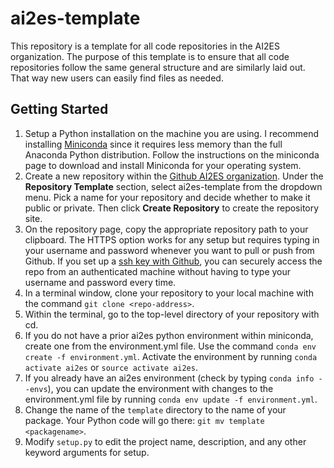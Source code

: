 # ai2es-template
This repository is a template for all code repositories in the AI2ES 
organization. The purpose of this template is to ensure that all 
code repositories follow the same general structure and are similarly
laid out. That way new users can easily find files as needed.

## Getting Started
1. Setup a Python installation on the machine you are using. I
   recommend installing [Miniconda](https://docs.conda.io/en/latest/miniconda.html) since
   it requires less memory than the full Anaconda Python distribution. Follow
   the instructions on the miniconda page to download and install Miniconda
   for your operating system.
2. Create a new repository within the [Github AI2ES organization](https://github.com/organizations/ai2es/repositories/new).
   Under the **Repository Template** section, select ai2es-template from the dropdown menu. Pick a name for
   your repository and decide whether to make it public or private. Then click
   **Create Repository** to create the repository site.
3. On the repository page, copy the appropriate repository path to your clipboard. The HTTPS option
   works for any setup but requires typing in your username and password whenever you want to pull or push from Github.
   If you set up a [ssh key with Github](https://docs.github.com/en/github/authenticating-to-github/connecting-to-github-with-ssh),
   you can securely access the repo from an authenticated machine without having to type
   your username and password every time.
4. In a terminal window, clone your repository to your local machine with the command
`git clone <repo-address>`.
5. Within the terminal, go to the top-level directory of your repository with cd.
6. If you do not have a prior ai2es python environment within miniconda, create one from the environment.yml file.
   Use the command `conda env create -f environment.yml`. Activate the environment by running `conda activate ai2es` or 
   `source activate ai2es`.
7. If you already have an ai2es environment (check by typing `conda info --envs`), you can update
   the environment with changes to the environment.yml file by running `conda env update -f environment.yml`.
8. Change the name of the `template` directory to the name of your package. Your Python
   code will go there: `git mv template <packagename>`.
9. Modify `setup.py` to edit the project name, description, and any other keyword arguments for setup. 
   

